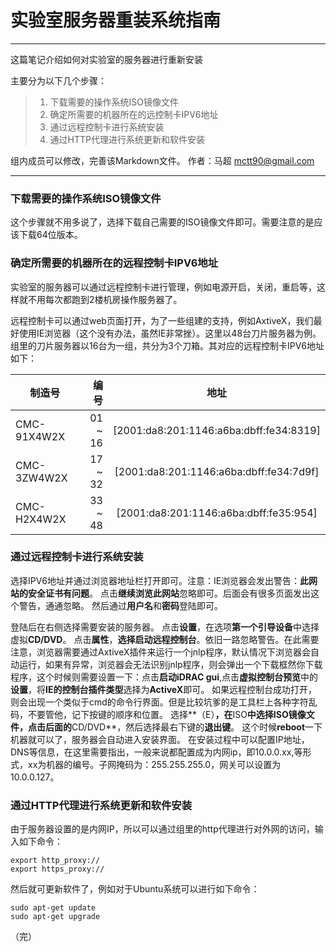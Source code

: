 # 实验室服务器重装系统指南


------

这篇笔记介绍如何对实验室的服务器进行重新安装

主要分为以下几个步骤：

> 1. 下载需要的操作系统ISO镜像文件
> 2. 确定所需要的机器所在的远控制卡IPV6地址
> 3. 通过远程控制卡进行系统安装
> 4. 通过HTTP代理进行系统更新和软件安装

组内成员可以修改，完善该Markdown文件。
作者：马超 mctt90@gmail.com

------

### 下载需要的操作系统ISO镜像文件

这个步骤就不用多说了，选择下载自己需要的ISO镜像文件即可。需要注意的是应该下载64位版本。

### 确定所需要的机器所在的远程控制卡IPV6地址

实验室的服务器可以通过远程控制卡进行管理，例如电源开启，关闭，重启等，这样就不用每次都跑到2楼机房操作服务器了。

远程控制卡可以通过web页面打开，为了一些组建的支持，例如AxtiveX，我们最好使用IE浏览器（这个没有办法，虽然IE非常挫）。这里以48台刀片服务器为例。组里的刀片服务器以16台为一组，共分为3个刀箱。其对应的远程控制卡IPV6地址如下：

| 制造号       | 编号   |  地址  |
| -------------| -----:  | :----:  |
| CMC-91X4W2X  | 01 ~ 16 | [2001:da8:201:1146:a6ba:dbff:fe34:8319]|
| CMC-3ZW4W2X  | 17 ~ 32 | [2001:da8:201:1146:a6ba:dbff:fe34:7d9f]|
| CMC-H2X4W2X  | 33 ~ 48 | [2001:da8:201:1146:a6ba:dbff:fe35:954] |

### 通过远程控制卡进行系统安装

选择IPV6地址并通过浏览器地址栏打开即可。注意：IE浏览器会发出警告：**此网站的安全证书有问题**。 点击**继续浏览此网站**忽略即可。后面会有很多页面发出这个警告，通通忽略。
然后通过**用户名**和**密码**登陆即可。

登陆后在右侧选择需要安装的服务器。
点击**设置**，在选项**第一个引导设备**中选择虚拟**CD/DVD**。
点击**属性**，**选择启动远程控制台**。依旧一路忽略警告。在此需要注意，浏览器需要通过AxtiveX插件来运行一个jnlp程序，默认情况下浏览器会自动运行，如果有异常，浏览器会无法识别jnlp程序，则会弹出一个下载框然你下载程序，这个时候则需要设置一下：点击**启动iDRAC gui**,点击**虚拟控制台预览**中的**设置**，将**IE的控制台插件类型**选择为**ActiveX**即可。
如果远程控制台成功打开，则会出现一个类似于cmd的命令行界面。但是比较坑爹的是工具栏上各种字符乱码，不要管他，记下按键的顺序和位置。
选择**（E）**，在**ISO**中选择ISO镜像文件，点击后面的**CD/DVD**，然后选择最右下键的**退出键**。
这个时候**reboot**一下机器就可以了，服务器会自动进入安装界面。
在安装过程中可以配置IP地址，DNS等信息，在这里需要指出，一般来说都配置成为内网ip，即10.0.0.xx,等形式，xx为机器的编号。子网掩码为：255.255.255.0，网关可以设置为10.0.0.127。

### 通过HTTP代理进行系统更新和软件安装

由于服务器设置的是内网IP，所以可以通过组里的http代理进行对外网的访问，输入如下命令：
```script
export http_proxy://
export https_proxy://
```

然后就可更新软件了，例如对于Ubuntu系统可以进行如下命令：
```
sudo apt-get update
sudo apt-get upgrade
```


（完）
